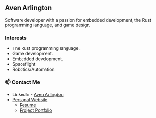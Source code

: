 ## Aven Arlington
Software developer with a passion for embedded development, the Rust programming language, and game design.

### Interests
- The Rust programming language.
- Game development.
- Embedded development.
- Spaceflight
- Robotics/Automation

### 📫 Contact Me
- LinkedIn - [Aven Arlington](https://www.linkedin.com/in/aven-arlington/)
- [Personal Website](https://www.avenarlington.com/)
  -  [Resume](https://www.avenarlington.com/cv/)
  -  [Project Portfolio](https://www.avenarlington.com/projects/)

<!--
**aven-arlington/aven-arlington** is a ✨ _special_ ✨ repository because its `README.md` (this file) appears on your GitHub profile.

Here are some ideas to get you started:

- 🔭 I’m currently working on ...
- 🌱 I’m currently learning ...
- 👯 I’m looking to collaborate on ...
- 🤔 I’m looking for help with ...
- 💬 Ask me about ...
- 📫 How to reach me: ...
- 😄 Pronouns: ...
- ⚡ Fun fact: ...
-->
